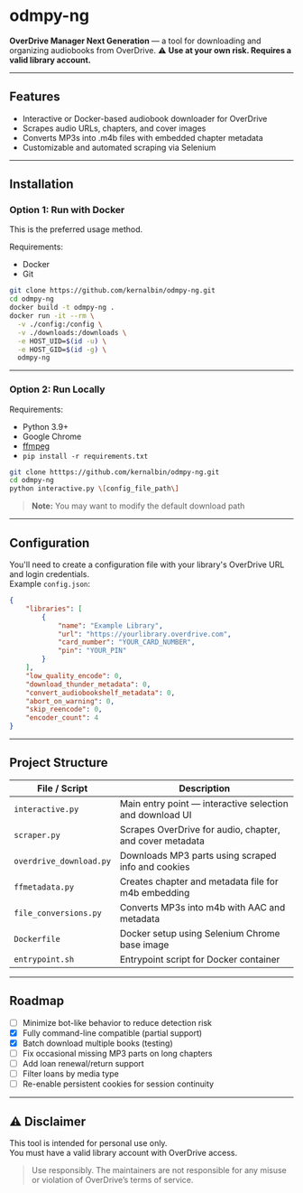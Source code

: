 # odmpy-ng
**OverDrive Manager Next Generation** — a tool for downloading and organizing audiobooks from OverDrive.
⚠️ **Use at your own risk. Requires a valid library account.**

---

## Features

- Interactive or Docker-based audiobook downloader for OverDrive
- Scrapes audio URLs, chapters, and cover images
- Converts MP3s into .m4b files with embedded chapter metadata
- Customizable and automated scraping via Selenium

---

## Installation


### Option 1: Run with Docker

This is the preferred usage method.

Requirements:
- Docker
- Git

```bash
git clone https://github.com/kernalbin/odmpy-ng.git
cd odmpy-ng
docker build -t odmpy-ng .
docker run -it --rm \
  -v ./config:/config \
  -v ./downloads:/downloads \
  -e HOST_UID=$(id -u) \
  -e HOST_GID=$(id -g) \
  odmpy-ng
```

---

### Option 2: Run Locally

Requirements:
- Python 3.9+
- Google Chrome
- [ffmpeg](https://ffmpeg.org/download.html)
- `pip install -r requirements.txt`

```bash
git clone htttps://github.com/kernalbin/odmpy-ng.git
cd odmpy-ng
python interactive.py \[config_file_path\]
```

> **Note:** You may want to modify the default download path

---

## Configuration

You'll need to create a configuration file with your library's OverDrive URL and login credentials.  
Example `config.json`:

```json
{
    "libraries": [
        {
            "name": "Example Library",
            "url": "https://yourlibrary.overdrive.com",
            "card_number": "YOUR_CARD_NUMBER",
            "pin": "YOUR_PIN"
        }
    ],
    "low_quality_encode": 0,
    "download_thunder_metadata": 0,
    "convert_audiobookshelf_metadata": 0,
    "abort_on_warning": 0,
    "skip_reencode": 0,
    "encoder_count": 4
}
```

---

## Project Structure

| File / Script             | Description |
|--------------------------|-------------|
| `interactive.py`         | Main entry point — interactive selection and download UI |
| `scraper.py`             | Scrapes OverDrive for audio, chapter, and cover metadata |
| `overdrive_download.py`  | Downloads MP3 parts using scraped info and cookies |
| `ffmetadata.py`          | Creates chapter and metadata file for m4b embedding |
| `file_conversions.py`    | Converts MP3s into m4b with AAC and metadata |
| `Dockerfile`             | Docker setup using Selenium Chrome base image |
| `entrypoint.sh`          | Entrypoint script for Docker container |

---

## Roadmap

- [ ] Minimize bot-like behavior to reduce detection risk  
- [x] Fully command-line compatible (partial support)  
- [x] Batch download multiple books (testing)  
- [ ] Fix occasional missing MP3 parts on long chapters  
- [ ] Add loan renewal/return support  
- [ ] Filter loans by media type  
- [ ] Re-enable persistent cookies for session continuity  

---

## ⚠️ Disclaimer

This tool is intended for personal use only.  
You must have a valid library account with OverDrive access.

> Use responsibly. The maintainers are not responsible for any misuse or violation of OverDrive’s terms of service.